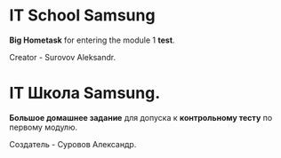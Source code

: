 # IT School Samsung

**Big Hometask** for entering the module 1 **test**.

Creator - Surovov Aleksandr.

# IT Школа Samsung.

**Большое домашнее задание** для допуска к **контрольному тесту** по первому модулю.

Создатель - Суровов Александр.
